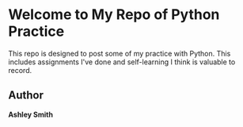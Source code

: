 # Welcome to My Repo of Python Practice

This repo is designed to post some of my practice with Python. This includes assignments I've done and self-learning I think is valuable to record.

## Author

**Ashley Smith**